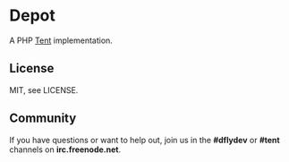 Depot
=====

A PHP [Tent][1] implementation.


License
-------

MIT, see LICENSE.


Community
---------

If you have questions or want to help out, join us in the
**#dflydev** or **#tent** channels on **irc.freenode.net**.


[1]: https://tent.io

